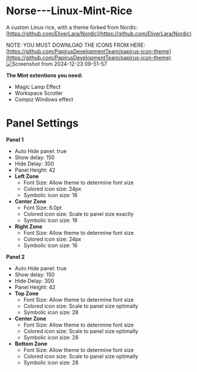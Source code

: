 # Norse---Linux-Mint-Rice
A custom Linux rice, with a theme forked from Nordic: [https://github.com/EliverLara/Nordic](https://github.com/EliverLara/Nordic)

NOTE: YOU MUST DOWNLOAD THE ICONS FROM HERE: [https://github.com/PapirusDevelopmentTeam/papirus-icon-theme](https://github.com/PapirusDevelopmentTeam/papirus-icon-theme)
![Screenshot from 2024-12-23 09-51-57](https://github.com/user-attachments/assets/68ad3806-e6fb-4f57-912a-21cce1ea3add)

**The Mint extentions you need:**
- Magic Lamp Effect
- Workspace Scroller
- Compiz Windows effect

# Panel Settings

**Panel 1**
  - Auto Hide panel: true
  - Show delay: 150
  - Hide Delay: 300
  - Panel Height: 42
- **Left Zone**
  - Font Size: Allow theme to determine font size
  - Colored icon size: 24px
  - Symbolic icon size: 16
- **Center Zone**
  - Font Size: 6.0pt
  - Colored icon size: Scale to panel size exactly
  - Symbolic icon size: 18
- **Right Zone**
  - Font Size: Allow theme to determine font size
  - Colored icon size: 24px
  - Symbolic icon size: 16

**Panel 2**
  - Auto Hide panel: true
  - Show delay: 150
  - Hide Delay: 300
  - Panel Height: 42
- **Top Zone**
  - Font Size: Allow theme to determine font size
  - Colored icon size: Scale to panel size optimally
  - Symbolic icon size: 28
- **Center Zone**
  - Font Size: Allow theme to determine font size
  - Colored icon size: Scale to panel size optimally
  - Symbolic icon size: 28
- **Bottom Zone**
  - Font Size: Allow theme to determine font size
  - Colored icon size: Scale to panel size optimally
  - Symbolic icon size: 28
